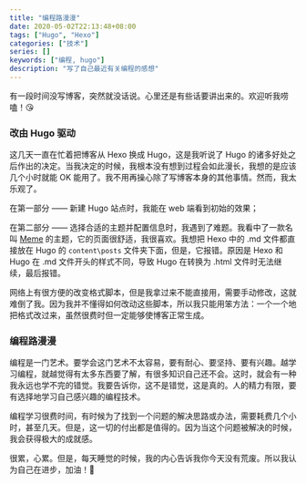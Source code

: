 ```yaml
---
title: "编程路漫漫"
date: 2020-05-02T22:13:48+08:00
tags: ["Hugo", "Hexo"]
categories: ["技术"]
series: []
keywords: ["编程, hugo"]
description: "写了自己最近有关编程的感想"
---
```


有一段时间没写博客，突然就没话说。心里还是有些话要讲出来的。欢迎听我唠嗑！:kissing_heart:

### 改由 Hugo 驱动

这几天一直在忙着把博客从 Hexo 换成 Hugo，这是我听说了 Hugo 的诸多好处之后作出的决定。当我决定的时候，我根本没有想到过程会如此漫长，我想的是应该几个小时就能 OK 能用了。我不用再操心除了写博客本身的其他事情。然而，我太乐观了。

在第一部分 —— 新建 Hugo 站点时，我能在 web 端看到初始的效果；

在第二部分 —— 选择合适的主题并配置信息时，我遇到了难题。我看中了一款名叫 [Meme](https://github.com/reuixiy/hugo-theme-meme) 的主题，它的页面很舒适，我很喜欢。我想把 Hexo 中的 .md 文件都直接放在 Hugo 的 `content\posts` 文件夹下面，但是，它报错。原因是 Hexo 和 Hugo 在 .md 文件开头的样式不同，导致 Hugo 在转换为 .html 文件时无法继续，最后报错。

网络上有很方便的改变格式脚本，但是我拿过来不能直接用，需要手动修改，这就难倒了我。因为我并不懂得如何改动这些脚本，所以我只能用笨方法：一个一个地把格式改过来，虽然很费时但一定能够使博客正常生成。

### 编程路漫漫

编程是一门艺术。要学会这门艺术不太容易，要有耐心、要坚持、要有兴趣。越学习编程，就越觉得有太多东西要了解，有很多知识自己还不会。这时，就会有一种我永远也学不完的错觉。我要告诉你，这不是错觉，这是真的。人的精力有限，要有选择地学习自己感兴趣的编程技术。

编程学习很费时间，有时候为了找到一个问题的解决思路或办法，需要耗费几个小时，甚至几天。但是，这一切的付出都是值得的。因为当这个问题被解决的时候，我会获得极大的成就感。

很累，心累。但是，每天睡觉的时候，我的内心告诉我你今天没有荒废。所以我认为自己在进步，加油！💪